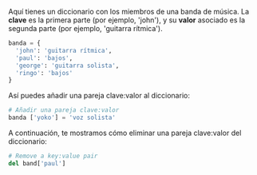 Aquí tienes un diccionario con los miembros de una banda de música. La **clave** es la primera parte (por ejemplo, 'john'), y su **valor** asociado es la segunda parte (por ejemplo, 'guitarra rítmica').

```python
banda = {
  'john': 'guitarra rítmica',
  'paul': 'bajos',
  'george': 'guitarra solista',
  'ringo': 'bajos'
}
```

Así puedes añadir una pareja clave:valor al diccionario:

```python
# Añadir una pareja clave:valor
banda ['yoko'] = 'voz solista'
```

A continuación, te mostramos cómo eliminar una pareja clave:valor del diccionario:

```python
# Remove a key:value pair
del band['paul']
```
